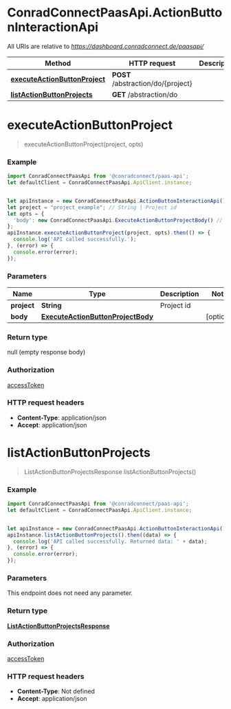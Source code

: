 # ConradConnectPaasApi.ActionButtonInteractionApi

All URIs are relative to *https://dashboard.conradconnect.de/paasapi/*

Method | HTTP request | Description
------------- | ------------- | -------------
[**executeActionButtonProject**](ActionButtonInteractionApi.md#executeActionButtonProject) | **POST** /abstraction/do/{project} | 
[**listActionButtonProjects**](ActionButtonInteractionApi.md#listActionButtonProjects) | **GET** /abstraction/do | 

<a name="executeActionButtonProject"></a>
# **executeActionButtonProject**
> executeActionButtonProject(project, opts)



### Example
```javascript
import ConradConnectPaasApi from '@conradconnect/paas-api';
let defaultClient = ConradConnectPaasApi.ApiClient.instance;


let apiInstance = new ConradConnectPaasApi.ActionButtonInteractionApi();
let project = "project_example"; // String | Project id
let opts = { 
  'body': new ConradConnectPaasApi.ExecuteActionButtonProjectBody() // ExecuteActionButtonProjectBody | 
};
apiInstance.executeActionButtonProject(project, opts).then(() => {
  console.log('API called successfully.');
}, (error) => {
  console.error(error);
});

```

### Parameters

Name | Type | Description  | Notes
------------- | ------------- | ------------- | -------------
 **project** | **String**| Project id | 
 **body** | [**ExecuteActionButtonProjectBody**](ExecuteActionButtonProjectBody.md)|  | [optional] 

### Return type

null (empty response body)

### Authorization

[accessToken](../README.md#accessToken)

### HTTP request headers

 - **Content-Type**: application/json
 - **Accept**: application/json

<a name="listActionButtonProjects"></a>
# **listActionButtonProjects**
> ListActionButtonProjectsResponse listActionButtonProjects()



### Example
```javascript
import ConradConnectPaasApi from '@conradconnect/paas-api';
let defaultClient = ConradConnectPaasApi.ApiClient.instance;


let apiInstance = new ConradConnectPaasApi.ActionButtonInteractionApi();
apiInstance.listActionButtonProjects().then((data) => {
  console.log('API called successfully. Returned data: ' + data);
}, (error) => {
  console.error(error);
});

```

### Parameters
This endpoint does not need any parameter.

### Return type

[**ListActionButtonProjectsResponse**](ListActionButtonProjectsResponse.md)

### Authorization

[accessToken](../README.md#accessToken)

### HTTP request headers

 - **Content-Type**: Not defined
 - **Accept**: application/json

